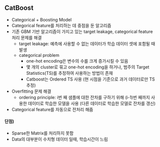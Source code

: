 ## CatBoost

- Categorical + Boosting Model
- Categorical feature를 처리하는 데 중점을 둔 알고리즘
- 기존 GBM 기반 알고리즘이 가지고 있는 target leakage, categorical feature 처리 문제를 해결
  - target leakage: 예측에 사용할 수 없는 데이터가 학습 데이터 셋에 포함될 때 발생
  - categorical problem
    - one-hot encoding은 변수의 수를 크게 증가시킬 수 있음
    - 몇 개의 cluster로 묶고 one-hot encoding을 하거나, 범주의 Target Statistics(TS)를 추정하여 사용하는 방법이 존재
    - Catboost는 Ordered TS 사용 (현 시점을 기준으로 과거 데이터로만 TS 추정)
- Overfitting 문제 해결
  - ordering principle: i번 째 샘플에 대한 잔차를 구하기 위해 (i-1)번 째까지 사용한 데이터로 학습한 모델을 사용 (다른 데이터로 학습한 모델로 잔차를 갱신)
- Categorical feature를 자동으로 전처리 해줌



#### 단점)

- Sparse한 Matrix를 처리하지 못함
- Data의 대부분이 수치형 데이터 일때, 학습시간이 느림